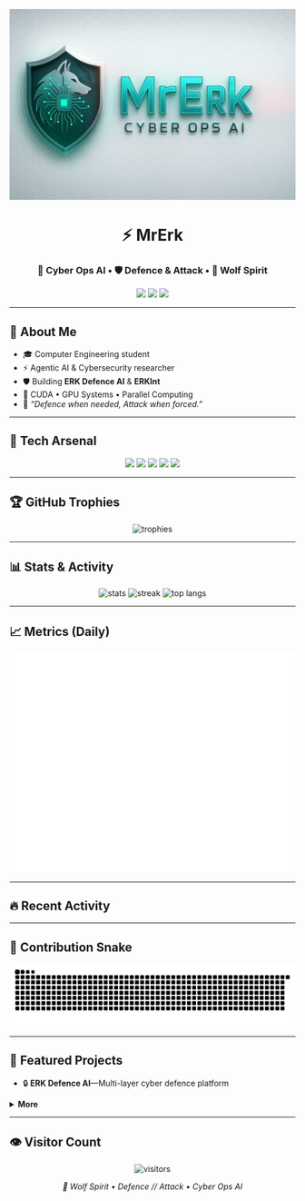 <!--
  Profil README — FULL SHOW PACK (TR)
  - Banner görsellerini repo içinde /assets klasörüne koy:
    assets/mrerk_banner_dark.png
    assets/mrerk_banner_light.png
  - Snake, Metrics ve Recent Activity için Actions dosyalarını eklediysen
    linkler otomatik çalışır (snake.yml, metrics.yml, recent-activity.yml).
-->

<!-- Banner (dark/light otomatik) -->
<p align="center">
  <picture>
    <source media="(prefers-color-scheme: dark)" srcset="https://raw.githubusercontent.com/ramazankudret/ramazankudret/main/assets/mrerk_banner_dark.png">
    <img alt="MrErk Banner" src="https://raw.githubusercontent.com/ramazankudret/ramazankudret/main/assets/mrerk_banner_light.png" />
  </picture>
</p>

<h1 align="center">⚡ MrErk</h1>
<h3 align="center">🚀 Cyber Ops AI • 🛡 Defence & Attack • 🐺 Wolf Spirit</h3>

<p align="center">
  <a href="mailto:eramazankudret@gmail.com"><img src="https://img.shields.io/badge/Email-D14836?style=for-the-badge&logo=gmail&logoColor=white"/></a>
  <a href="https://linkedin.com/in/ramazankudret"><img src="https://img.shields.io/badge/LinkedIn-0077B5?style=for-the-badge&logo=linkedin&logoColor=white"/></a>
  <a href="https://github.com/ramazankudret"><img src="https://img.shields.io/badge/GitHub-111111?style=for-the-badge&logo=github&logoColor=white"/></a>
</p>

---

## 👾 About Me
- 🎓 Computer Engineering student  
- ⚡ Agentic AI & Cybersecurity researcher  
- 🛡 Building **ERK Defence AI** & **ERKInt**  
- 🚀 CUDA • GPU Systems • Parallel Computing  
- 🐺 *“Defence when needed, Attack when forced.”*

---

## 🧰 Tech Arsenal
<p align="center">
  <img src="https://img.shields.io/badge/CUDA-76B900?style=for-the-badge&logo=nvidia&logoColor=white"/>
  <img src="https://img.shields.io/badge/Python-FFD43B?style=for-the-badge&logo=python&logoColor=2D2D2D"/>
  <img src="https://img.shields.io/badge/C%2B%2B-00599C?style=for-the-badge&logo=c%2B%2B&logoColor=white"/>
  <img src="https://img.shields.io/badge/Cybersecurity-FF3B30?style=for-the-badge&logo=probot&logoColor=white"/>
  <img src="https://img.shields.io/badge/Agentic%20AI-7A5CFF?style=for-the-badge&logo=apachespark&logoColor=white"/>
</p>

---

## 🏆 GitHub Trophies
<p align="center">
  <img src="https://github-profile-trophy.vercel.app/?username=ramazankudret&theme=matrix&no-bg=true&no-frame=true&row=1&column=7" alt="trophies"/>
</p>

---

## 📊 Stats & Activity
<p align="center">
  <img src="https://github-readme-stats.vercel.app/api?username=ramazankudret&show_icons=true&theme=radical" height="165" alt="stats"/>
  <img src="https://github-readme-streak-stats.herokuapp.com/?user=ramazankudret&theme=radical" height="165" alt="streak"/>
  <img src="https://github-readme-stats.vercel.app/api/top-langs/?username=ramazankudret&layout=compact&theme=radical&hide=html,css" height="165" alt="top langs"/>
</p>

---

## 📈 Metrics (Daily)
<p align="center">
  <img src="https://raw.githubusercontent.com/ramazankudret/ramazankudret/main/metrics.svg" alt="metrics"/>
</p>

---

## 🔥 Recent Activity
<!--START_SECTION:activity-->
<!--END_SECTION:activity-->

---

## 🐍 Contribution Snake
<p align="center">
  <img src="https://raw.githubusercontent.com/ramazankudret/ramazankudret/output/github-contribution-grid-snake.svg" alt="snake animation"/>
</p>

---

## 📌 Featured Projects
- 🔒 **ERK Defence AI**—Multi-layer cyber defence platform  

<details>
<summary><b>More</b></summary>

- DFA-based DDoS Detection (SYN flood)  
- CUDA labs & experiments  
- Python security tooling

</details>

---

## 👁 Visitor Count
<p align="center">
  <img src="https://komarev.com/ghpvc/?username=ramazankudret&color=red&style=for-the-badge" alt="visitors"/>
</p>

<p align="center">
  <i>🐺 Wolf Spirit • Defence // Attack • Cyber Ops AI</i>
</p>
